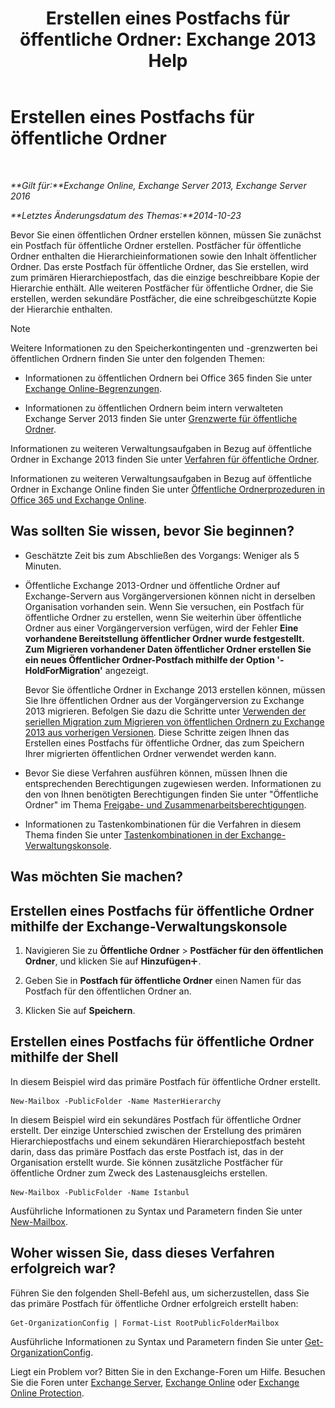 ﻿---
title: 'Erstellen eines Postfachs für öffentliche Ordner: Exchange 2013 Help'
TOCTitle: Erstellen eines Postfachs für öffentliche Ordner
ms:assetid: 64437ffd-231b-4c10-84df-232ccbe9538f
ms:mtpsurl: https://technet.microsoft.com/de-de/library/JJ552410(v=EXCHG.150)
ms:contentKeyID: 50475831
ms.date: 04/24/2018
mtps_version: v=EXCHG.150
ms.translationtype: HT
---

# Erstellen eines Postfachs für öffentliche Ordner

 

_**Gilt für:**Exchange Online, Exchange Server 2013, Exchange Server 2016_

_**Letztes Änderungsdatum des Themas:**2014-10-23_

Bevor Sie einen öffentlichen Ordner erstellen können, müssen Sie zunächst ein Postfach für öffentliche Ordner erstellen. Postfächer für öffentliche Ordner enthalten die Hierarchieinformationen sowie den Inhalt öffentlicher Ordner. Das erste Postfach für öffentliche Ordner, das Sie erstellen, wird zum primären Hierarchiepostfach, das die einzige beschreibbare Kopie der Hierarchie enthält. Alle weiteren Postfächer für öffentliche Ordner, die Sie erstellen, werden sekundäre Postfächer, die eine schreibgeschützte Kopie der Hierarchie enthalten.


> [!NOTE]
> Weitere Informationen zu den Speicherkontingenten und -grenzwerten bei öffentlichen Ordnern finden Sie unter den folgenden Themen: 
> <UL>
> <LI>
> <P>Informationen zu öffentlichen Ordnern bei Office 365 finden Sie unter <A href="https://go.microsoft.com/fwlink/?linkid=391188">Exchange Online-Begrenzungen</A>.</P>
> <LI>
> <P>Informationen zu öffentlichen Ordnern beim intern verwalteten Exchange Server 2013 finden Sie unter <A href="limits-for-public-folders-exchange-2013-help.md">Grenzwerte für öffentliche Ordner</A>.</P></LI></UL>



Informationen zu weiteren Verwaltungsaufgaben in Bezug auf öffentliche Ordner in Exchange 2013 finden Sie unter [Verfahren für öffentliche Ordner](public-folder-procedures-exchange-2013-help.md).

Informationen zu weiteren Verwaltungsaufgaben in Bezug auf öffentliche Ordner in Exchange Online finden Sie unter [Öffentliche Ordnerprozeduren in Office 365 und Exchange Online](https://technet.microsoft.com/de-de/library/jj966272\(v=exchg.150\)).

## Was sollten Sie wissen, bevor Sie beginnen?

  - Geschätzte Zeit bis zum Abschließen des Vorgangs: Weniger als 5 Minuten.

  - Öffentliche Exchange 2013-Ordner und öffentliche Ordner auf Exchange-Servern aus Vorgängerversionen können nicht in derselben Organisation vorhanden sein. Wenn Sie versuchen, ein Postfach für öffentliche Ordner zu erstellen, wenn Sie weiterhin über öffentliche Ordner aus einer Vorgängerversion verfügen, wird der Fehler **Eine vorhandene Bereitstellung öffentlicher Ordner wurde festgestellt. Zum Migrieren vorhandener Daten öffentlicher Ordner erstellen Sie ein neues Öffentlicher Ordner-Postfach mithilfe der Option '-HoldForMigration'** angezeigt.
    
    Bevor Sie öffentliche Ordner in Exchange 2013 erstellen können, müssen Sie Ihre öffentlichen Ordner aus der Vorgängerversion zu Exchange 2013 migrieren. Befolgen Sie dazu die Schritte unter [Verwenden der seriellen Migration zum Migrieren von öffentlichen Ordnern zu Exchange 2013 aus vorherigen Versionen](https://technet.microsoft.com/de-de/library/jj150486\(v=exchg.150\)). Diese Schritte zeigen Ihnen das Erstellen eines Postfachs für öffentliche Ordner, das zum Speichern Ihrer migrierten öffentlichen Ordner verwendet werden kann.

  - Bevor Sie diese Verfahren ausführen können, müssen Ihnen die entsprechenden Berechtigungen zugewiesen werden. Informationen zu den von Ihnen benötigten Berechtigungen finden Sie unter "Öffentliche Ordner" im Thema [Freigabe- und Zusammenarbeitsberechtigungen](sharing-and-collaboration-permissions-exchange-2013-help.md).

  - Informationen zu Tastenkombinationen für die Verfahren in diesem Thema finden Sie unter [Tastenkombinationen in der Exchange-Verwaltungskonsole](keyboard-shortcuts-in-the-exchange-admin-center-exchange-online-protection-help.md).

## Was möchten Sie machen?

## Erstellen eines Postfachs für öffentliche Ordner mithilfe der Exchange-Verwaltungskonsole

1.  Navigieren Sie zu **Öffentliche Ordner** \> **Postfächer für den öffentlichen Ordner**, und klicken Sie auf **Hinzufügen**![Hinzufügen (Symbol)](images/JJ218640.c1e75329-d6d7-4073-a27d-498590bbb558(EXCHG.150).gif "Hinzufügen (Symbol)").

2.  Geben Sie in **Postfach für öffentliche Ordner** einen Namen für das Postfach für den öffentlichen Ordner an.

3.  Klicken Sie auf **Speichern**.

## Erstellen eines Postfachs für öffentliche Ordner mithilfe der Shell

In diesem Beispiel wird das primäre Postfach für öffentliche Ordner erstellt.

    New-Mailbox -PublicFolder -Name MasterHierarchy

In diesem Beispiel wird ein sekundäres Postfach für öffentliche Ordner erstellt. Der einzige Unterschied zwischen der Erstellung des primären Hierarchiepostfachs und einem sekundären Hierarchiepostfach besteht darin, dass das primäre Postfach das erste Postfach ist, das in der Organisation erstellt wurde. Sie können zusätzliche Postfächer für öffentliche Ordner zum Zweck des Lastenausgleichs erstellen.

    New-Mailbox -PublicFolder -Name Istanbul 

Ausführliche Informationen zu Syntax und Parametern finden Sie unter [New-Mailbox](https://technet.microsoft.com/de-de/library/aa997663\(v=exchg.150\)).

## Woher wissen Sie, dass dieses Verfahren erfolgreich war?

Führen Sie den folgenden Shell-Befehl aus, um sicherzustellen, dass Sie das primäre Postfach für öffentliche Ordner erfolgreich erstellt haben:

    Get-OrganizationConfig | Format-List RootPublicFolderMailbox

Ausführliche Informationen zu Syntax und Parametern finden Sie unter [Get-OrganizationConfig](https://technet.microsoft.com/de-de/library/aa997571\(v=exchg.150\)).

Liegt ein Problem vor? Bitten Sie in den Exchange-Foren um Hilfe. Besuchen Sie die Foren unter [Exchange Server](https://go.microsoft.com/fwlink/p/?linkid=60612), [Exchange Online](https://go.microsoft.com/fwlink/p/?linkid=267542) oder [Exchange Online Protection](https://go.microsoft.com/fwlink/p/?linkid=285351).

